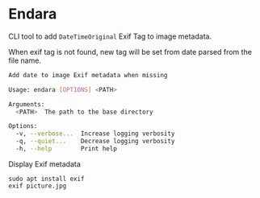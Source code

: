 # Endara

CLI tool to add `DateTimeOriginal` Exif Tag to image metadata.

When exif tag is not found, new tag will be set from date parsed from the file name.

```bash
Add date to image Exif metadata when missing

Usage: endara [OPTIONS] <PATH>

Arguments:
  <PATH>  The path to the base directory

Options:
  -v, --verbose...  Increase logging verbosity
  -q, --quiet...    Decrease logging verbosity
  -h, --help        Print help
```

Display Exif metadata

```
sudo apt install exif
exif picture.jpg
```
